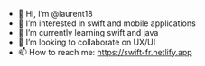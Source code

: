 - 👋 Hi, I’m @laurent18
- 👀 I’m interested in swift and mobile applications
- 🌱 I’m currently learning swift and java
- 💞️ I’m looking to collaborate on UX/UI
- 📫 How to reach me: https://swift-fr.netlify.app

<!---
laurent18/laurent18 is a ✨ special ✨ repository because its `README.md` (this file) appears on your GitHub profile.
You can click the Preview link to take a look at your changes.
--->
